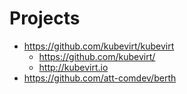 # Projects
  * https://github.com/kubevirt/kubevirt
    * https://github.com/kubevirt/
    * http://kubevirt.io
  * https://github.com/att-comdev/berth
